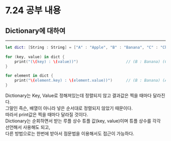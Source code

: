 7.24 공부 내용
===

## Dictionary에 대하여 
---

```swift
let dict: [String : String] = ["A" : "Apple", "B" : "Banana", "C" : "Cherry"]
  
for (key, value) in dict {
    print("(\(key) : \(value))")                     // (B : Banana) (C : Cherry) (A : Apple)
}
 
for element in dict {
    print("\(element.key) : \(element.value))")      // (B : Banana) (A : Apple) (C : Cherry)
}
```
Dictionary는 Key, Value로 정해져있는데 정렬되지 않고 결과값은 찍을 때마다 달라진다.   
그말인 즉슨, 배열이 아니라 넣은 순서대로 정렬되지 않았기 때문이다.       
따라서 print값은 찍을 때마다 달라질 것이다.    
Dictionary는 순회하면서 받는 루플 상수 튜플 값(key, value)이며 튜플 상수를 각각 선언해서 사용해도 되고,    
다른 방법으로는 한번에 받아서 점문법을 이용해서도 접근이 가능하다. 
